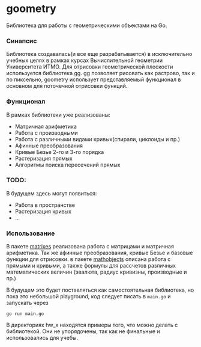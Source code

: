 # goometry
Библиотека для работы с геометрическими объектами на Go.

### Синапсис

Библиотека создавалась(и все еще разрабатывается) в исключительно учебных целях в рамках курсах Вычислительной геометрии Университета ИТМО.
Для отрисовки геометрической плоскости используется библиотека [gg](https://github.com/fogleman/gg).
gg позволяет рисовать как растрово, так и по пиксельно, goometry использует представляемый функционал в основном для поточечной отрисовки функций.


### Функционал
В рамках библиотеки уже реализованы:

* Матричная арифметика
* Работа с производными
* Работа с различными видами кривых(спирали, циклоиды и пр.)
* Афинные преобразования
* Кривые Безье 2-го и 3-го порядка
* Растеризация прямых
* Алгоритмы поиска пересечений прямых

### TODO:
В будущем здесь могут появиться:

* Работа в пространстве
* Растеризация кривых
* ...

### Использование

В пакете [matrixes](./matrixes/) реализована работа с матрицами и матричная арифметика. Так же афинные преобразования, кривые Безье и базовые функции для отрисовки.
в пакете [mathobjects](./mathobjects/) описана работа с прямыми и кривыми, а также формулы для рассчетов различных математических величин (эвалюта, радиус кривизны, производные и пр.)

В будущем это будет поставляться как самостоятельная библиотека, но пока это небольшой playground, код следует писать в `main.go` и запускать через 
```
go run main.go
```

В директориях hw_x находятся примеры того, что можно делать с библиотекой. Они не упорядочены, так как не финальные и использовались для учебы.
